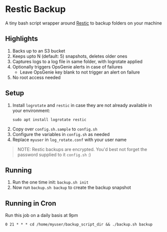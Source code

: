 # Restic Backup

A tiny bash script wrapper around [Restic](https://restic.net/) to backup folders on your machine

## Highlights

1. Backs up to an S3 bucket
2. Keeps upto N (default: 5) snapshots, deletes older ones
3. Captures logs to a log file in same folder, with logrotate applied
4. Optionally triggers OpsGenie alerts in case of failures
	- Leave OpsGenie key blank to not trigger an alert on failure
5. No root access needed

## Setup

1. Install `logrotate` and `restic` in case they are not already available in your environment:
	```
	sudo apt install logrotate restic
	```
2. Copy over `config.sh.sample` to `config.sh`
3. Configure the variables in `config.sh` as needed
3. Replace `myuser` in `log_rotate.conf` with your user name

> NOTE: Restic backups are encrypted. You'd best not forget the password supplied to it `config.sh` :)

## Running

1. Run the one time init: `backup.sh init`
2. Now run `backup.sh backup` to create the backup snapshot

## Running in Cron

Run this job on a daily basis at 9pm

```
0 21 * * * cd /home/myuser/backup_script_dir && ./backup.sh backup
```